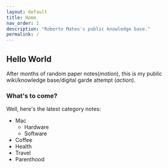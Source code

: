 ```yaml
---
layout: default
title: Home
nav_order: 1
description: "Roberto Mateu's public knowledge base."
permalink: /
---
```


## Hello World
After months of random paper notes(*motion*), this is my public wiki/knowledge base/digital garde attempt (*action*).

### What's to come? 

Well, here's the latest category notes:
- Mac
	- Hardware
	- Software
- Coffee
- Health
- Travel
- Parenthood 

